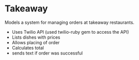 # Takeaway

Models a system for managing orders at takeaway restaurants.

* Uses Twilio API (used twilio-ruby gem to access the API)
* Lists dishes with prices
* Allows placing of order
* Calculates total
* sends text if order was successful
